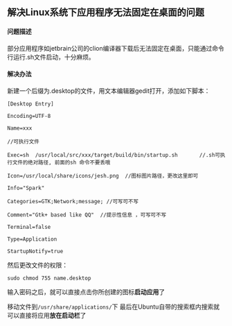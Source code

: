 ## 解决Linux系统下应用程序无法固定在桌面的问题

#### 问题描述

部分应用程序如jetbrain公司的clion编译器下载后无法固定在桌面，只能通过命令行运行.sh文件启动，十分麻烦。

#### 解决办法

新建一个后缀为.desktop的文件，用文本编辑器gedit打开，添加如下脚本：

`[Desktop Entry]`

`Encoding=UTF-8`

`Name=xxx`

`//可执行文件`

`Exec=sh  /usr/local/src/xxx/target/build/bin/startup.sh       //.sh可执行文件的绝对路径, 前面的sh 命令不要丢哦`

`Icon=/usr/local/share/icons/jesh.png  //图标图片路径，更改这里即可`

`Info="Spark"`

`Categories=GTK;Network;message; //可写可不写`

`Comment="Gtk+ based like QQ"  //提示性信息 ，可写可不写`

`Terminal=false`

`Type=Application`

`StartupNotify=true`

然后更改文件的权限：

`sudo chmod 755 name.desktop`

输入密码之后，就可以直接点击你所创建的图标**启动应用**了

移动文件到`/usr/share/applications/`下
最后在Ubuntu自带的搜索框内搜索就可以直接将应用**放在启动栏**了